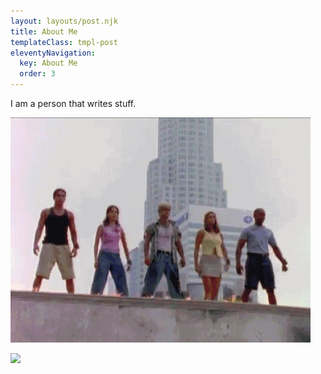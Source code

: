 ```yaml
---
layout: layouts/post.njk
title: About Me
templateClass: tmpl-post
eleventyNavigation:
  key: About Me
  order: 3
---
```


I am a person that writes stuff.

![](11FAD898-FA54-412A-8B12-0E82D41E7F3D_4_5005_c.jpeg) 

![](image.png)
